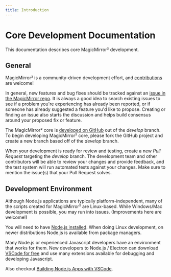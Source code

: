 ```yaml
---
title: Introduction
---
```


# Core Development Documentation

This documentation describes core MagicMirror² development.

## General

MagicMirror² is a community-driven development effort, and [contributions](../about/contributing.md) are
welcome!

In general, new features and bug fixes should be tracked against an [issue in the MagicMirror repo](https://github.com/MagicMirrorOrg/MagicMirror/issues).
It is always a good idea to search existing issues to see if a problem you're experiencing has already been reported,
or if someone has already suggested a feature you'd like to propose. Creating or finding an issue also starts the
discussion and helps build consensus around your proposed fix or feature.

The MagicMirror² core is [developed on GitHub](https://github.com/MagicMirrorOrg/MagicMirror/) out of the
*develop* branch. To begin developing MagicMirror² core, please fork the GitHub project and
create a new branch based off of the *develop* branch.

When your development is ready for review and testing, create a new *Pull Request* targeting the *develop* branch.
The development team and other contributors will be able to review your changes and provide feedback, and
the test system will run automated tests against your changes. Make sure to mention the issue(s) that your Pull
Request solves.

## Development Environment

Although Node.js applications are typically platform-independent, many of the scripts created for MagicMirror² are
Linux-based. While Windows/Mac development is possible, you may run into issues. (Improvements here are welcome!)

You will need to have [Node.js installed](https://nodejs.org/en/download). When doing Linux development, on newer
distributions Node.js is available from package managers.

Many Node.js or experienced Javascript developers have an environment that works for them. New developers
to Node.js / Electron can download [VSCode for free](https://code.visualstudio.com/download) and use many extensions available for debugging and developing Javascript.

Also checkout [Building Node.js Apps with VSCode](https://code.visualstudio.com/docs/nodejs/nodejs-tutorial).
